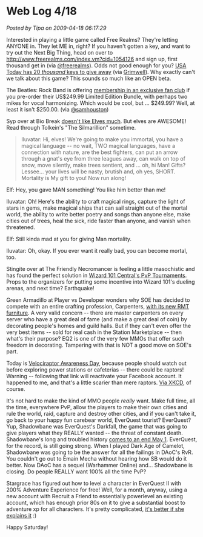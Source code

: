 # Web Log 4/18

*Posted by Tipa on 2009-04-18 06:17:29*

Interested in playing a little game called Free Realms? They're letting ANYONE in. They let ME in, right? If you haven't gotten a key, and want to try out the Next Big Thing, head on over to <http://www.freerealms.com/index.vm?cid=1054126> and sign up, first thousand get in (via [@freerealms](http://twitter.com/freerealms)). Odds not good enough for you? [USA Today has 20 *thousand* keys to give away](http://content.usatoday.com/Contests/ContestEntry/Contests.aspx?ContestId=0a3eb78d-e70d-4703-a4ed-6cc6ee8eecc0) (via [Grimwell](http://www.grimwell.com/?p=391)). Why exactly can't we talk about this game? This sounds so much like an OPEN beta.

The Beatles: Rock Band is offering [membership in an exclusive fan club](http://www.destructoid.com/pre-order-the-beatles-rock-band-get-into-special-club-128894.phtml) if you pre-order their US$249.99 Limited Edition Bundle, with perhaps two mikes for vocal harmonizing. Which would be cool, but ... $249.99? Well, at least it isn't $250.00. (via [@samhouston](http://twitter.com/samhouston))

Syp over at Bio Break [doesn't like Elves much](http://biobreak.wordpress.com/2009/04/17/the-no-elf-club/). But elves are AWESOME! Read through Tolkein's "The Silmarillion" sometime. 

> Iluvatar: Hi, elves! We're going to make you immortal, you have a magical language -- no wait, TWO magical languages, have a connection with nature, are the best fighters, can put an arrow through a gnat's eye from three leagues away, can walk on top of snow, move silently, make trees sentient, and ... oh, hi Man! Gifts? Lessee... your lives will be nasty, brutish and, oh yes, SHORT. Mortality is My gift to you! Now run along!

Elf: Hey, you gave MAN something! You like him better than me!

Iluvatar: Oh! Here's the ability to craft magical rings, capture the light of stars in gems, make magical ships that can sail straight out of the mortal world, the ability to write better poetry and songs than anyone else, make cities out of trees, heal the sick, ride faster than anyone, and vanish when threatened.

Elf: Still kinda mad at you for giving Man mortality.

Iluvatar: Oh, okay. If you ever want it really bad, you can become mortal, too.



Stingite over at The Friendly Necromancer is feeling a little masochistic and has found the perfect solution in [Wizard 101 Central's PvP Tournaments](http://thefriendlynecromancer.blogspot.com/2009/04/pvp-tournaments.html). Props to the organizers for putting some incentive into Wizard 101's dueling arenas, and next time? Earthquake!

Green Armadillo at Player vs Developer wonders why SOE has decided to compete with an entire crafting profession, Carpenters, [with its new RMT furniture](http://playervsdeveloper.blogspot.com/2009/04/real-money-transactions-and-conflict-of.html). A very valid concern -- there are master carpenters on every server who have a great deal of fame (and make a great deal of coin) by decorating people's homes and guild halls. But if they can't even offer the very best items -- sold for real cash in the Station Marketplace -- then what's their purpose? EQ2 is one of the very few MMOs that offer such freedom in decorating. Tampering with that is NOT a good move on SOE's part.

Today is [Velociraptor Awareness Day](http://www.facebook.com/event.php?eid=57142076128), because people should watch out before exploring power stations or cafeterias -- there could be raptors! Warning -- following that link will reactivate your Facebook account. It happened to me, and that's a little scarier than mere raptors. [Via XKCD](http://blag.xkcd.com/2009/04/17/miscellaneous-friday-notes/), of course.

It's not hard to make the kind of MMO people *really* want. Make full time, all the time, everywhere PvP, allow the players to make their own cities and rule the world, raid, capture and destroy other cities, and if you can't take it, go back to your happy fun carebear world, EverQuest tourist? EverQuest? Yup, Shadowbane was EverQuest's Darkfall, the game that was going to give players what they REALLY wanted -- the threat of constant death. Shadowbane's long and troubled history [comes to an end May 1](http://biobreak.wordpress.com/2009/04/17/shadowbane-rip/). EverQuest, for the record, is still going strong. When I played Dark Age of Camelot, Shadowbane was going to be the answer for all the failings in DAoC's RvR. You couldn't go out to Emain Mecha without hearing how SB would do it better. Now DAoC has a sequel (Warhammer Online) and... Shadowbane is closing. Do people REALLY want 100% all the time PvP?

Stargrace has figured out how to level a character in EverQuest II with 200% Adventure Experience for free! Well, for a month, anyway, using a new account with Recruit a Friend to essentially powerlevel an existing account, which has enough prior 80s on it to give a substantial boost to adventure xp for all characters. It's pretty complicated, [it's better if she explains it](http://mmoquests.com/2009/04/17/recruit-a-friend-goodness/) :)

Happy Saturday!


